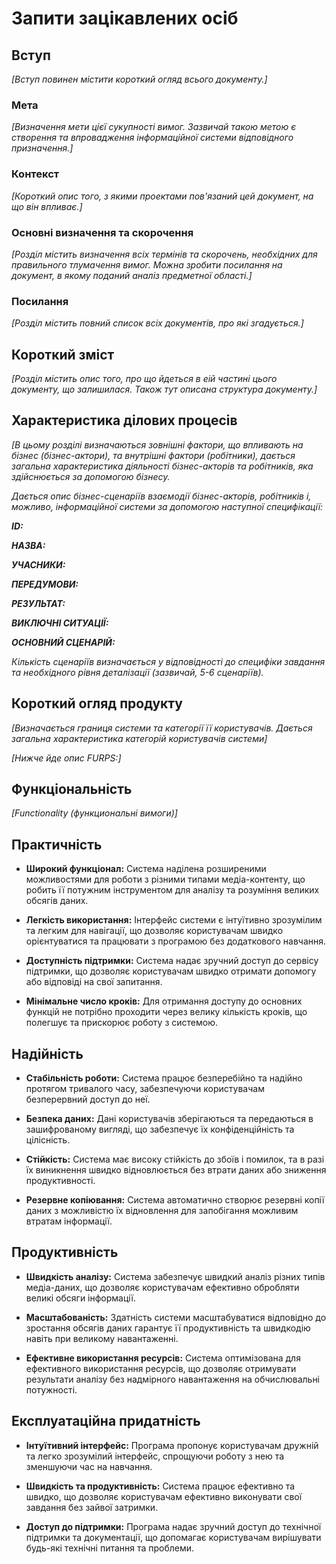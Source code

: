 # Запити зацікавлених осіб

## Вступ

*[Вступ повинен містити короткий огляд всього документу.]*

### Мета 

*[Визначення мети цієї сукупності вимог. Зазвичай такою метою є створення та впровадження 
 інформаційної системи відповідного призначення.]*

### Контекст

*[Короткий опис того, з якими проектами пов'язаний цей документ, на що він впливає.]*


### Основні визначення та скорочення

*[Розділ містить визначення всіх термінів та скорочень, необхідних для правильного
тлумачення вимог. Можна зробити посилання на документ, в якому поданий аналіз предметної області.]*


### Посилання

*[Розділ містить повний список всіх документів, про які згадується.]*


## Короткий зміст

*[Розділ містить опис того, про що йдеться в еій частині цього документу, що залишилася. 
Також тут описана структура документу.]*

## Характеристика ділових процесів

*[В цьому розділі визначаються зовнішні фактори, що впливають на бізнес (бізнес-актори), 
та внутрішні фактори (робітники), дається загальна характеристика діяльності бізнес-акторів 
та робітників, яка здійснюється за допомогою бізнесу.*

*Дається опис бізнес-сценаріїв взаємодії бізнес-акторів, робітників і, можливо, інформаційної системи за допомогою наступної
специфікації:*

   
***ID:***
    
***НАЗВА:***
    
***УЧАСНИКИ:***

***ПЕРЕДУМОВИ:***

***РЕЗУЛЬТАТ:***

***ВИКЛЮЧНІ СИТУАЦІЇ:***

***ОСНОВНИЙ СЦЕНАРІЙ:***

*Кількість сценаріїв визначається у відповідності до специфіки завдання та необхідного 
рівня деталізації (зазвичай, 5-6 сценаріїв).*

## Короткий огляд продукту

*[Визначається границя системи та категорії її користувачів. Дається загальна характеристика категорій користувачів
системи]*

*[Нижче йде опис FURPS:]*


## Функціональність

*[Functionality (функциональні вимоги)]*

## Практичність

- **Широкий функціонал:** Система наділена розширеними можливостями для роботи з різними типами медіа-контенту, що робить її потужним інструментом для аналізу та розуміння великих обсягів даних.

- **Легкість використання:** Інтерфейс системи є інтуїтивно зрозумілим та легким для навігації, що дозволяє користувачам швидко орієнтуватися та працювати з програмою без додаткового навчання.

- **Доступність підтримки:** Система надає зручний доступ до сервісу підтримки, що дозволяє користувачам швидко отримати допомогу або відповіді на свої запитання.

- **Мінімальне число кроків:** Для отримання доступу до основних функцій не потрібно проходити через велику кількість кроків, що полегшує та прискорює роботу з системою.

## Надійність

- **Стабільність роботи:** Система працює безперебійно та надійно протягом тривалого часу, забезпечуючи користувачам безперервний доступ до неї.

- **Безпека даних:** Дані користувачів зберігаються та передаються в зашифрованому вигляді, що забезпечує їх конфіденційність та цілісність.

- **Стійкість:** Система має високу стійкість до збоїв і помилок, та в разі їх виникнення швидко відновлюється без втрати даних або зниження продуктивності.

- **Резервне копіювання:** Система автоматично створює резервні копії даних з можливістю їх відновлення для запобігання можливим втратам інформації.

## Продуктивність

- **Швидкість аналізу:** Система забезпечує швидкий аналіз різних типів медіа-даних, що дозволяє користувачам ефективно обробляти великі обсяги інформації.

- **Масштабованість:** Здатність системи масштабуватися відповідно до зростання обсягів даних гарантує її продуктивність та швидкодію навіть при великому навантаженні.

- **Ефективне використання ресурсів:** Система оптимізована для ефективного використання ресурсів, що дозволяє отримувати результати аналізу без надмірного навантаження на обчислювальні потужності.

## Експлуатаційна придатність

- **Інтуїтивний інтерфейс:** Програма пропонує користувачам дружній та легко зрозумілий інтерфейс, спрощуючи роботу з нею та зменшуючи час на навчання.

- **Швидкість та продуктивність:** Система працює ефективно та швидко, що дозволяє користувачам ефективно виконувати свої завдання без зайвої затримки.

- **Доступ до підтримки:** Програма надає зручний доступ до технічної підтримки та документації, що допомагає користувачам вирішувати будь-які технічні питання та проблеми.

